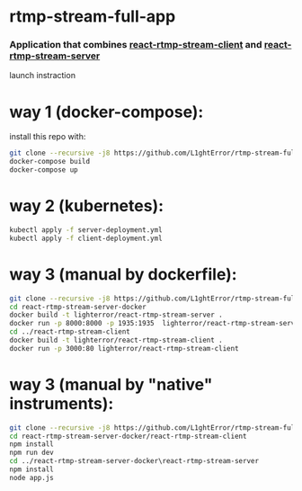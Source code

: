 ﻿# rtmp-stream-full-app
### Application that combines [react-rtmp-stream-client](https://github.com/L1ghtError/react-rtmp-stream-client) and [react-rtmp-stream-server](https://github.com/L1ghtError/react-rtmp-stream-server)
launch instraction

# way 1 (docker-compose):

install this repo with:

```bash
git clone --recursive -j8 https://github.com/L1ghtError/rtmp-stream-full-app
docker-compose build
docker-compose up
```

# way 2 (kubernetes):

```bash
kubectl apply -f server-deployment.yml
kubectl apply -f client-deployment.yml
```

# way 3 (manual by dockerfile):

```bash
git clone --recursive -j8 https://github.com/L1ghtError/rtmp-stream-full-app
cd react-rtmp-stream-server-docker
docker build -t lighterror/react-rtmp-stream-server .
docker run -p 8000:8000 -p 1935:1935  lighterror/react-rtmp-stream-server
cd ../react-rtmp-stream-client
docker build -t lighterror/react-rtmp-stream-client .
docker run -p 3000:80 lighterror/react-rtmp-stream-client
```

# way 3 (manual by "native" instruments):

```bash
git clone --recursive -j8 https://github.com/L1ghtError/rtmp-stream-full-app
cd react-rtmp-stream-server-docker/react-rtmp-stream-client
npm install
npm run dev
cd ../react-rtmp-stream-server-docker\react-rtmp-stream-server
npm install
node app.js
```
